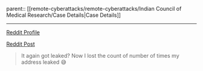parent:: [[remote-cyberattacks/remote-cyberattacks/Indian Council of Medical Research/Case Details|Case Details]]
***
[Reddit Profile](https://www.reddit.com/user/Possibility-Puzzled/)

[Reddit Post](https://www.reddit.com/r/bangalore/comments/17juy77/comment/k74l7g8/)
> It again got leaked? Now I lost the count of number of times my address leaked 😅

